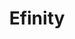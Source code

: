 ---
title: "Efinity"
seoTitle: "Efinity integration"
seoDescription: "Here’s how Efinity works with your applications to streamline your workflow."
summary: "a state-of-the-art eCommerce fulfilment service. Efinity empowers small, medium and big eCommerce merchants."
lead: "Stock2Shop can integrate Efinity with many B2B and B2C ecommerce and logistic applications, here is how we can help you automate your busienss"
image: ""
imageAlt: efinity logo
type: "source"
source: "efinity"
tags: ["fulfillment"]
---